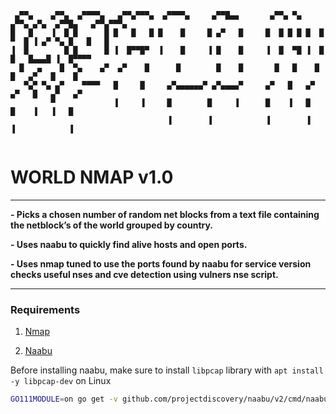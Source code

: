 ```
 ▄▀▀▄    ▄▀▀▄  ▄▀▀▀▀▄   ▄▀▀▄▀▀▀▄  ▄▀▀▀▀▄     ▄▀▀█▄▄       ▄▀▀▄ ▀▄  ▄▀▀▄ ▄▀▄  ▄▀▀█▄   ▄▀▀▄▀▀▀▄ 
█   █    ▐  █ █      █ █   █   █ █    █     █ ▄▀   █     █  █ █ █ █  █ ▀  █ ▐ ▄▀ ▀▄ █   █   █ 
▐  █        █ █      █ ▐  █▀▀█▀  ▐    █     ▐ █    █     ▐  █  ▀█ ▐  █    █   █▄▄▄█ ▐  █▀▀▀▀  
  █   ▄    █  ▀▄    ▄▀  ▄▀    █      █        █    █       █   █    █    █   ▄▀   █    █      
   ▀▄▀ ▀▄ ▄▀    ▀▀▀▀   █     █     ▄▀▄▄▄▄▄▄▀ ▄▀▄▄▄▄▀     ▄▀   █   ▄▀   ▄▀   █   ▄▀   ▄▀       
         ▀             ▐     ▐     █        █     ▐      █    ▐   █    █    ▐   ▐   █         
                                   ▐        ▐            ▐        ▐    ▐            ▐         
 
```                                  
                                   
# WORLD NMAP v1.0 

---

**- Picks a chosen number of random net blocks from a text file containing the netblock’s of the world grouped by country.**

**- Uses naabu to quickly find alive hosts and open ports.**

**- Uses nmap tuned to use the ports found by naabu for service version checks useful nses and cve detection using vulners nse script.**

---

### Requirements
1. [Nmap](https://nmap.org/download.html)
   
2. [Naabu](https://github.com/projectdiscovery/naabu#installation-instructions)


Before installing naabu, make sure to install `libpcap` library with `apt install -y libpcap-dev` on Linux

```sh
GO111MODULE=on go get -v github.com/projectdiscovery/naabu/v2/cmd/naabu
```
